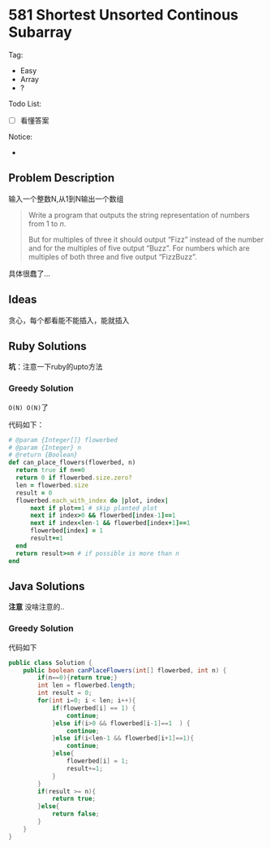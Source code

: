 # 581 Shortest Unsorted Continous Subarray

Tag:

- Easy
- Array
- ?

Todo List:

- [ ] 看懂答案

Notice:

- ​

## Problem Description

输入一个整数N,从1到N输出一个数组

> Write a program that outputs the string representation of numbers from 1 to *n*.
>
> But for multiples of three it should output “Fizz” instead of the number and for the multiples of five output “Buzz”. For numbers which are multiples of both three and five output “FizzBuzz”.

具体很蠢了...

## Ideas

贪心，每个都看能不能插入，能就插入

## Ruby Solutions

**坑**：注意一下ruby的upto方法



### Greedy Solution

`O(N) O(N)`了

代码如下：

```ruby
# @param {Integer[]} flowerbed
# @param {Integer} n
# @return {Boolean}
def can_place_flowers(flowerbed, n)
  return true if n==0
  return 0 if flowerbed.size.zero?
  len = flowerbed.size
  result = 0
  flowerbed.each_with_index do |plot, index|
      next if plot==1 # skip planted plot
      next if index>0 && flowerbed[index-1]==1
      next if index<len-1 && flowerbed[index+1]==1
      flowerbed[index] = 1
      result+=1
  end
  return result>=n # if possible is more than n
end
```



## Java Solutions

**注意** 没啥注意的..

### Greedy Solution

代码如下

```java
public class Solution {
    public boolean canPlaceFlowers(int[] flowerbed, int n) {
    	if(n==0){return true;}
        int len = flowerbed.length;
        int result = 0;
        for(int i=0; i < len; i++){
            if(flowerbed[i] == 1) {
                continue;
            }else if(i>0 && flowerbed[i-1]==1  ) {
                continue;
            }else if(i<len-1 && flowerbed[i+1]==1){
                continue;
            }else{
                flowerbed[i] = 1;
                result+=1;
            }
        }
        if(result >= n){
            return true;
        }else{
            return false;
        }
    }
}
```

